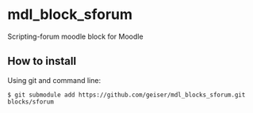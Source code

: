 # mdl_block_sforum
Scripting-forum moodle block for Moodle

## How to install

Using git and command line:

    $ git submodule add https://github.com/geiser/mdl_blocks_sforum.git blocks/sforum

